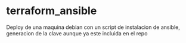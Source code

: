 # terraform_ansible
 
Deploy de una maquina debian con un script de instalacion de ansible, generacion de la clave aunque ya este incluida en el repo
